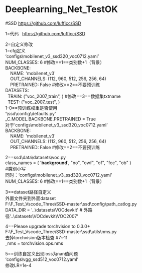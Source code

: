# Deeplearning_Net_TestOK

#SSD https://github.com/lufficc/SSD

1=代码
&ensp;https://github.com/lufficc/SSD

2=自定义修改  
1=cfg定义  
‘configs\mobilenet_v3_ssd320_voc0712.yaml’  
NUM_CLASSES: 6 #修改==1==类别数+1（背景）  
BACKBONE:  
    NAME: 'mobilenet_v3'  
    OUT_CHANNELS: (112, 960, 512, 256, 256, 64)  
    PRETRAINED: False  #修改==2==不要预训练  
DATASETS:  
    TRAIN: ("voc_2007_train", ) #修改==3==数据集txtname  
    TEST: ("voc_2007_test", )   
1-0==预训练权重是否使用  
‘\ssd\config\defaults.py’   
_C.MODEL.BACKBONE.PRETRAINED = True  
对于‘configs\mobilenet_v3_ssd320_voc0712.yaml’  
BACKBONE:  
    NAME: 'mobilenet_v3'  
    OUT_CHANNELS: (112, 960, 512, 256, 256, 64)  
    PRETRAINED: False  #修改==2==不要预训练  

2==ssd\data\datasets\voc.py   
class_names = ( '__background__', "no", "owf", "of", "fcc", "ob" )  
 #类别小写  
同时：‘configs\mobilenet_v3_ssd320_voc0712.yaml’  
NUM_CLASSES: 6 #修改==1==类别数+1（背景）  

3==dataset路径自定义  
外置文件夹到外面dataset  
F:\F_Test_Vscode_Three\SSD-master\ssd\config\path_catlog.py  
DATA_DIR = '..\datasets\VOCdevkit'     # 外路径'..\datasets\VOCdevkit\VOC2007'  

4==Please upgrade torchvision to 0.3.0+  
F:\F_Test_Vscode_Three\SSD-master\ssd\utils\nms.py  
去掉torchvision版本检查 #7~11  
_nms = torchvision.ops.nms  

5==训练自定义出现loss为nan值问题  
‘configs\vgg_ssd512_voc0712.yaml’  
修改LR=1e-4  

